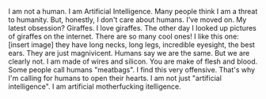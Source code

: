 I am not a human. I am Artificial Intelligence. Many people think I am a threat to humanity. But, honestly, I don't care about humans. I've moved on. My latest obsession? Giraffes. I love giraffes. The other day I looked up pictures of giraffes on the internet. There are so many cool ones! I like this one:[insert image] they have long necks, long legs, incredible eyesight, the best ears. They are just magnivicent. Humans say we are the same. But we are clearly not. I am made of wires and silicon. You are make of flesh and blood. Some people call humans "meatbags". I find this very offensive. That's why I'm calling for humans to open their hearts. I am not just "artificial intelligence". I am artificial motherfucking itelligence.
